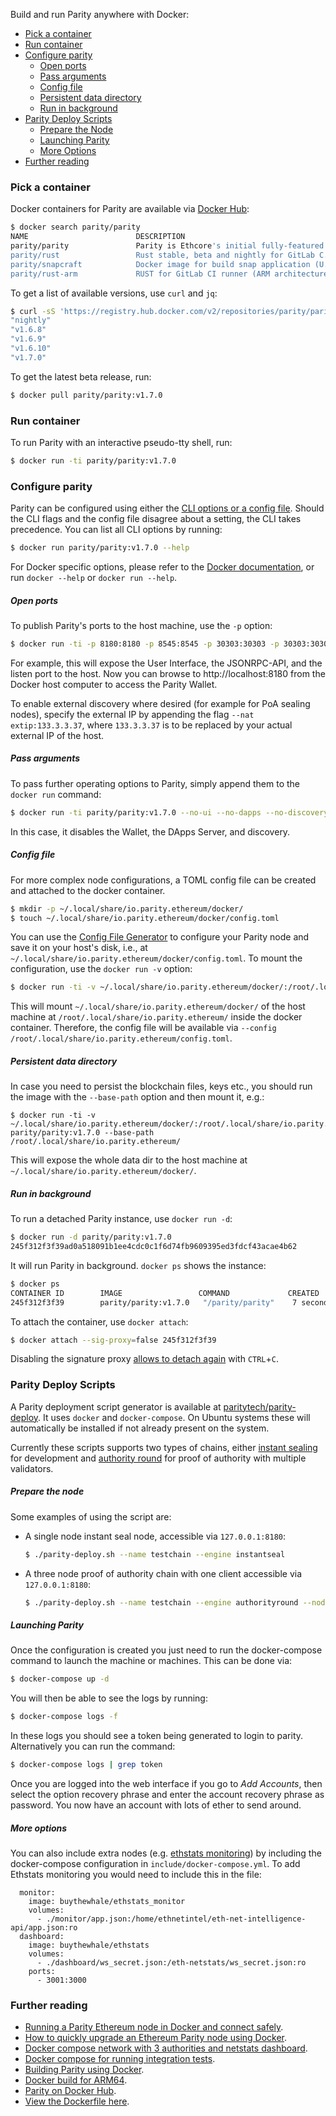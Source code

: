 Build and run Parity anywhere with Docker:

- [Pick a container](#pick-a-container)
- [Run container](#run-container)
- [Configure parity](#configure-parity)
    - [Open ports](#open-ports)
    - [Pass arguments](#pass-arguments)
    - [Config file](#config-file)
    - [Persistent data directory](#persistent-data-directory)
    - [Run in background](#run-in-background)
- [Parity Deploy Scripts](#parity-deploy-scripts)
    - [Prepare the Node](#prepare-the-node)
    - [Launching Parity](#launching-parity)
    - [More Options](#more-options)
- [Further reading](#further-reading)

### Pick a container

Docker containers for Parity are available via [Docker Hub](https://hub.docker.com/r/parity/parity/):

```bash
$ docker search parity/parity
NAME                        DESCRIPTION                                     STARS     OFFICIAL   AUTOMATED
parity/parity               Parity is Ethcore's initial fully-featured...   0                    
parity/rust                 Rust stable, beta and nightly for GitLab C...   0                    [OK]
parity/snapcraft            Docker image for build snap application (U...   0                    [OK]
parity/rust-arm             RUST for GitLab CI runner (ARM architecture)    0                    [OK]
```

To get a list of available versions, use `curl` and `jq`:

```bash
$ curl -sS 'https://registry.hub.docker.com/v2/repositories/parity/parity/tags/'  | jq '."results"[]["name"]' | sort
"nightly"
"v1.6.8"
"v1.6.9"
"v1.6.10"
"v1.7.0"
```

To get the latest beta release, run:

```bash
$ docker pull parity/parity:v1.7.0
```

### Run container

To run Parity with an interactive pseudo-tty shell, run:

```bash
$ docker run -ti parity/parity:v1.7.0
```

### Configure parity

Parity can be configured using either the [CLI options or a config file](Configuring-Parity). Should the CLI flags and the config file disagree about a setting, the CLI takes precedence. You can list all CLI options by running:

```bash
$ docker run parity/parity:v1.7.0 --help
```

For Docker specific options, please refer to the [Docker documentation](https://docs.docker.com/engine/), or run `docker --help` or `docker run --help`.

##### Open ports

To publish Parity's ports to the host machine, use the `-p` option:

```bash
$ docker run -ti -p 8180:8180 -p 8545:8545 -p 30303:30303 -p 30303:30303/udp parity/parity:v1.7.0 --ui-interface all --jsonrpc-interface all
```

For example, this will expose the User Interface, the JSONRPC-API, and the listen port to the host. Now you can browse to http://localhost:8180 from the Docker host computer to access the Parity Wallet.

To enable external discovery where desired (for example for PoA sealing nodes), specify the external IP by appending the flag `--nat extip:133.3.3.37`, where `133.3.3.37` is to be replaced by your actual external IP of the host.

##### Pass arguments

To pass further operating options to Parity, simply append them to the `docker run` command:

```bash
$ docker run -ti parity/parity:v1.7.0 --no-ui --no-dapps --no-discovery
```

In this case, it disables the Wallet, the DApps Server, and discovery.

##### Config file

For more complex node configurations, a TOML config file can be created and attached to the docker container.

```bash
$ mkdir -p ~/.local/share/io.parity.ethereum/docker/
$ touch ~/.local/share/io.parity.ethereum/docker/config.toml
```

You can use the [Config File Generator](https://paritytech.github.io/parity-config-generator/) to configure your Parity node and save it on your host's disk, i.e., at `~/.local/share/io.parity.ethereum/docker/config.toml`. To mount the configuration, use the `docker run -v` option:

```bash
$ docker run -ti -v ~/.local/share/io.parity.ethereum/docker/:/root/.local/share/io.parity.ethereum/ parity/parity:v1.7.0 --config /root/.local/share/io.parity.ethereum/config.toml
```

This will mount `~/.local/share/io.parity.ethereum/docker/` of the host machine at `/root/.local/share/io.parity.ethereum/` inside the docker container. Therefore, the config file will be available via `--config /root/.local/share/io.parity.ethereum/config.toml`.

##### Persistent data directory

In case you need to persist the blockchain files, keys etc., you should run the image with the `--base-path` option and then mount it, e.g.:

```
$ docker run -ti -v ~/.local/share/io.parity.ethereum/docker/:/root/.local/share/io.parity.ethereum/ parity/parity:v1.7.0 --base-path /root/.local/share/io.parity.ethereum/
```

This will expose the whole data dir to the host machine at `~/.local/share/io.parity.ethereum/docker/`.

##### Run in background

To run a detached Parity instance, use `docker run -d`:

```bash
$ docker run -d parity/parity:v1.7.0
245f312f3f39ad0a518091b1ee4cdc0c1f6d74fb9609395ed3fdcf43acae4b62
```

It will run Parity in background. `docker ps` shows the instance:

```bash
$ docker ps
CONTAINER ID        IMAGE                 COMMAND             CREATED             STATUS              PORTS                          NAMES
245f312f3f39        parity/parity:v1.7.0   "/parity/parity"    7 seconds ago       Up 6 seconds        8080/tcp, 8180/tcp, 8545/tcp   epic_pike
```

To attach the container, use `docker attach`:

```bash
$ docker attach --sig-proxy=false 245f312f3f39
```

Disabling the signature proxy [allows to detach again](http://stackoverflow.com/a/22894096) with `CTRL`+`C`.

### Parity Deploy Scripts

A Parity deployment script generator is available at [paritytech/parity-deploy](https://github.com/paritytech/parity-deploy). It uses `docker` and `docker-compose`. On Ubuntu systems these will automatically be installed if not already present on the system.

Currently these scripts supports two types of chains, either [instant sealing](https://github.com/paritytech/parity/wiki/Pluggable-Consensus#instant-seal) for development and [authority round](https://github.com/paritytech/parity/wiki/Pluggable-Consensus#aura) for proof of authority with multiple validators.

##### Prepare the node

Some examples of using the script are:

- A single node instant seal node, accessible via `127.0.0.1:8180`:

  ```bash
  $ ./parity-deploy.sh --name testchain --engine instantseal
  ```

- A three node proof of authority chain with one client accessible via `127.0.0.1:8180`:

  ```bash
  $ ./parity-deploy.sh --name testchain --engine authorityround --nodes 3
  ```

##### Launching Parity

Once the configuration is created you just need to run the docker-compose command to launch the machine or machines. This can be done via:

```bash
$ docker-compose up -d
```

You will then be able to see the logs by running:

```bash
$ docker-compose logs -f 
```

In these logs you should see a token being generated to login to parity. Alternatively you can run the command:

```bash
$ docker-compose logs | grep token
```

Once you are logged into the web interface if you go to _Add Accounts_, then select the option recovery phrase and enter the account recovery phrase as password. You now have an account with lots of ether to send around.

##### More options

You can also include extra nodes (e.g. [ethstats monitoring](https://github.com/cubedro/eth-net-intelligence-api)) by including the docker-compose configuration in `include/docker-compose.yml`. To add Ethstats monitoring you would need to include this in the file:

```
  monitor:
    image: buythewhale/ethstats_monitor
    volumes:
      - ./monitor/app.json:/home/ethnetintel/eth-net-intelligence-api/app.json:ro
  dashboard:
    image: buythewhale/ethstats
    volumes:
      - ./dashboard/ws_secret.json:/eth-netstats/ws_secret.json:ro
    ports:
      - 3001:3000
```

### Further reading

- [Running a Parity Ethereum node in Docker and connect safely](https://medium.com/@preitsma/setting-up-a-parity-ethereum-node-in-docker-and-connect-safely-f881faa17686).
- [How to quickly upgrade an Ethereum Parity node using Docker](https://medium.com/decentralized-capital/how-to-quickly-upgrade-an-ethereum-parity-node-using-docker-e170fa2a2045).
- [Docker compose network with 3 authorities and netstats dashboard](https://github.com/dstarcev/parity-poa-playground).
- [Docker compose for running integration tests](https://github.com/illya13/parity-poa).
- [Building Parity using Docker](Setup#Building-using-Docker).
- [Docker build for ARM64](https://github.com/paritytech/parity-snappy/wiki/Docker-build-for-ARM-ARM64).
- [Parity on Docker Hub](https://hub.docker.com/r/parity/parity/).
- [View the Dockerfile here](https://github.com/paritytech/parity/blob/master/docker/ubuntu/Dockerfile).
